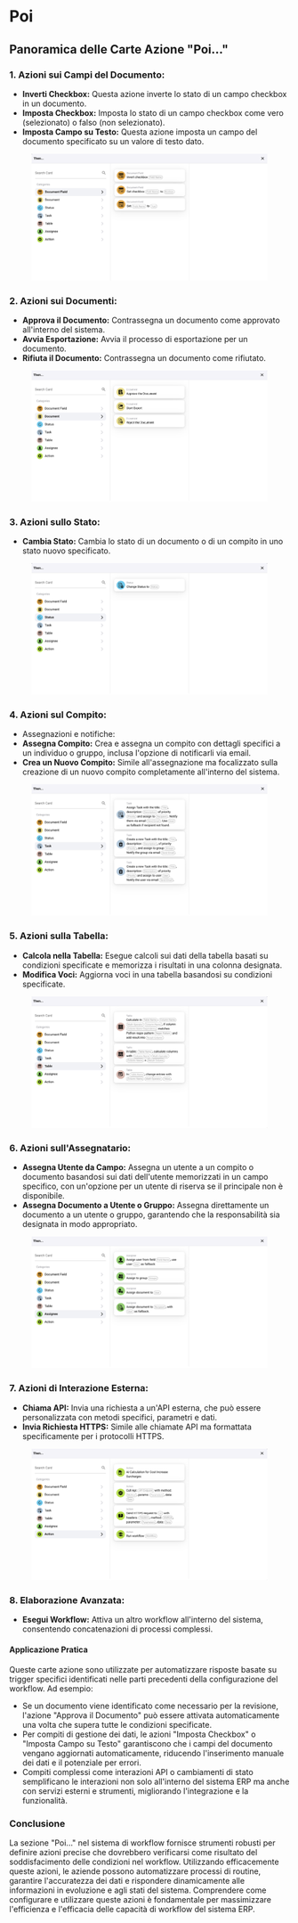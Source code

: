 # Poi

## Panoramica delle Carte Azione "Poi..."

### **1. Azioni sui Campi del Documento:**

* **Inverti Checkbox:** Questa azione inverte lo stato di un campo checkbox in un documento.
* **Imposta Checkbox:** Imposta lo stato di un campo checkbox come vero (selezionato) o falso (non selezionato).
* **Imposta Campo su Testo:** Questa azione imposta un campo del documento specificato su un valore di testo dato.

<figure><img src="../../.gitbook/assets/then1.png" alt=""><figcaption></figcaption></figure>

### **2. Azioni sui Documenti:**

* **Approva il Documento:** Contrassegna un documento come approvato all'interno del sistema.
* **Avvia Esportazione:** Avvia il processo di esportazione per un documento.
* **Rifiuta il Documento:** Contrassegna un documento come rifiutato.

<figure><img src="../../.gitbook/assets/then2.png" alt=""><figcaption></figcaption></figure>

### **3. Azioni sullo Stato:**

* **Cambia Stato:** Cambia lo stato di un documento o di un compito in uno stato nuovo specificato.

<figure><img src="../../.gitbook/assets/then3.png" alt=""><figcaption></figcaption></figure>

### **4. Azioni sul Compito:**

* Assegnazioni e notifiche:
* **Assegna Compito:** Crea e assegna un compito con dettagli specifici a un individuo o gruppo, inclusa l'opzione di notificarli via email.
* **Crea un Nuovo Compito:** Simile all'assegnazione ma focalizzato sulla creazione di un nuovo compito completamente all'interno del sistema.

<figure><img src="../../.gitbook/assets/then4.png" alt=""><figcaption></figcaption></figure>

### **5. Azioni sulla Tabella:**

* **Calcola nella Tabella:** Esegue calcoli sui dati della tabella basati su condizioni specificate e memorizza i risultati in una colonna designata.
* **Modifica Voci:** Aggiorna voci in una tabella basandosi su condizioni specificate.

<figure><img src="../../.gitbook/assets/then5.png" alt=""><figcaption></figcaption></figure>

### **6. Azioni sull'Assegnatario:**

* **Assegna Utente da Campo:** Assegna un utente a un compito o documento basandosi sui dati dell'utente memorizzati in un campo specifico, con un'opzione per un utente di riserva se il principale non è disponibile.
* **Assegna Documento a Utente o Gruppo:** Assegna direttamente un documento a un utente o gruppo, garantendo che la responsabilità sia designata in modo appropriato.

<figure><img src="../../.gitbook/assets/then6.png" alt=""><figcaption></figcaption></figure>

### **7. Azioni di Interazione Esterna:**

* **Chiama API:** Invia una richiesta a un'API esterna, che può essere personalizzata con metodi specifici, parametri e dati.
* **Invia Richiesta HTTPS:** Simile alle chiamate API ma formattata specificamente per i protocolli HTTPS.

<figure><img src="../../.gitbook/assets/then7.png" alt=""><figcaption></figcaption></figure>

### **8. Elaborazione Avanzata:**

* **Esegui Workflow:** Attiva un altro workflow all'interno del sistema, consentendo concatenazioni di processi complessi.

#### Applicazione Pratica

Queste carte azione sono utilizzate per automatizzare risposte basate su trigger specifici identificati nelle parti precedenti della configurazione del workflow. Ad esempio:

* Se un documento viene identificato come necessario per la revisione, l'azione "Approva il Documento" può essere attivata automaticamente una volta che supera tutte le condizioni specificate.
* Per compiti di gestione dei dati, le azioni "Imposta Checkbox" o "Imposta Campo su Testo" garantiscono che i campi del documento vengano aggiornati automaticamente, riducendo l'inserimento manuale dei dati e il potenziale per errori.
* Compiti complessi come interazioni API o cambiamenti di stato semplificano le interazioni non solo all'interno del sistema ERP ma anche con servizi esterni e strumenti, migliorando l'integrazione e la funzionalità.

### Conclusione

La sezione "Poi..." nel sistema di workflow fornisce strumenti robusti per definire azioni precise che dovrebbero verificarsi come risultato del soddisfacimento delle condizioni nel workflow. Utilizzando efficacemente queste azioni, le aziende possono automatizzare processi di routine, garantire l'accuratezza dei dati e rispondere dinamicamente alle informazioni in evoluzione e agli stati del sistema. Comprendere come configurare e utilizzare queste azioni è fondamentale per massimizzare l'efficienza e l'efficacia delle capacità di workflow del sistema ERP.
